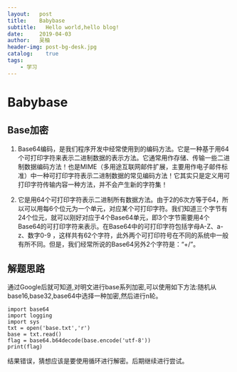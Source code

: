 ```yaml
---
layout:   post
title:    Babybase
subtitle:   Hello world,hello blog!
date:     2019-04-03
author:   吴柚
header-img: post-bg-desk.jpg
catalog:    true
tags:
    - 学习
---
```


# Babybase

## Base加密

1.  Base64编码，是我们程序开发中经常使用到的编码方法。它是一种基于用64个可打印字符来表示二进制数据的表示方法。它通常用作存储、传输一些二进制数据编码方法！也是MIME（多用途互联网邮件扩展，主要用作电子邮件标准）中一种可打印字符表示二进制数据的常见编码方法！它其实只是定义用可打印字符传输内容一种方法，并不会产生新的字符集！

2.  它是用64个可打印字符表示二进制所有数据方法。由于2的6次方等于64，所以可以用每6个位元为一个单元，对应某个可打印字符。我们知道三个字节有24个位元，就可以刚好对应于4个Base64单元，即3个字节需要用4个Base64的可打印字符来表示。在Base64中的可打印字符包括字母A-Z、a-z、数字0-9 ，这样共有62个字符，此外两个可打印符号在不同的系统中一般有所不同。但是，我们经常所说的Base64另外2个字符是：“+/”。

## 解题思路
通过Google后就可知道,对明文进行base系列加密,可以使用如下方法:随机从base16,base32,base64中选择一种加密,然后进行n轮。

```
import base64
import logging
import sys
txt = open('base.txt','r')
base = txt.read()
flag = base64.b64decode(base.encode('utf-8'))
print(flag)
```

结果错误，猜想应该是要使用循环进行解密。后期继续进行尝试。
